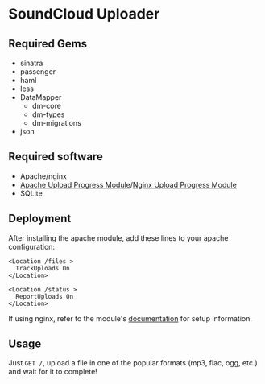 SoundCloud Uploader
======================

Required Gems
-------------

* sinatra
* passenger
* haml
* less
* DataMapper
  * dm-core
  * dm-types
  * dm-migrations
* json

Required software
-----------------

* Apache/nginx
* [Apache Upload Progress Module][progress]/[Nginx Upload Progress Module][nginx-progress]
* SQLite

Deployment
----------

After installing the apache module, add these lines to your apache configuration:

    <Location /files >
      TrackUploads On
    </Location>

    <Location /status >
      ReportUploads On
    </Location>

If using nginx, refer to the module's [documentation][nginx-progress] for setup information.

Usage
-----

Just `GET /`, upload a file in one of the popular formats (mp3, flac, ogg, etc.)  and wait for it to complete!

[progress]: http://github.com/drogus/apache-upload-progress-module
[nginx-progress]: http://wiki.nginx.org/NginxHttpUploadProgressModule
